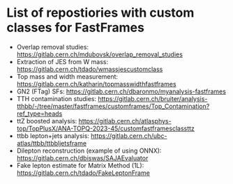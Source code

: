 # List of repostiories with custom classes for FastFrames

 * Overlap removal studies: https://gitlab.cern.ch/mdubovsk/overlap_removal_studies
 * Extraction of JES from W mass: https://gitlab.cern.ch/tdado/wmassjescustomclass
 * Top mass and width measurement: https://gitlab.cern.ch/katharin/topmasswidthfastframes
 * GN2 (FTag) SFs: https://gitlab.cern.ch/dbaronmo/myanalysis-fastframes
 * TTH contamination studies: https://gitlab.cern.ch/bruiter/analysis-tthbb/-/tree/master/fastframes/customframes/Top_Contamination?ref_type=heads
 * ttZ boosted analysis: https://gitlab.cern.ch/atlasphys-top/TopPlusX/ANA-TOPQ-2023-45/customfastframesclassttz
 * ttbb lepton+jets analysis: https://gitlab.cern.ch/ubc-atlas/ttbb/ttbbljetsframe
 * Dilepton reconstruction (example of using ONNX): https://gitlab.cern.ch/dbiswas/SAJAEvaluator
 * Fake lepton estimate for Matrix Method (1L): https://gitlab.cern.ch/tdado/FakeLeptonFrame
